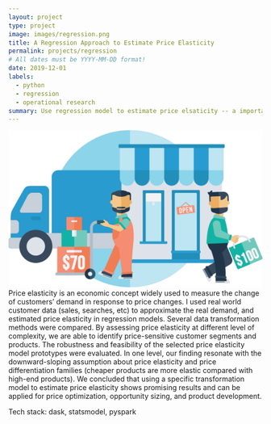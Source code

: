 ```yaml
---
layout: project
type: project
image: images/regression.png
title: A Regression Approach to Estimate Price Elasticity
permalink: projects/regression
# All dates must be YYYY-MM-DD format!
date: 2019-12-01
labels:
  - python
  - regression
  - operational research
summary: Use regression model to estimate price elsaticity -- a important indicator for dynamic pricing.
---
```


<img class="ui medium right floated rounded image" src="../images/regression_1.png">
Price elasticity is an economic concept widely used to measure the change of customers’ demand in response to price changes. I used real world customer data (sales, searches, etc) to approximate the real demand, and estimated price elasticity in regression models. Several data transformation methods were compared. By assessing price elasticity at different level of complexity, we are able to identify price-sensitive customer segments and products. The robustness and feasibility of the selected price elasticity model prototypes were evaluated. In one level, our finding resonate with the downward-sloping assumption about price elasticity and price differentiation families (cheaper products are more elastic compared with high-end products). We concluded that using a specific transformation model to estimate price elasticity shows promising results and can be applied for price optimization, opportunity sizing, and product development.  

Tech stack: dask, statsmodel, pyspark
